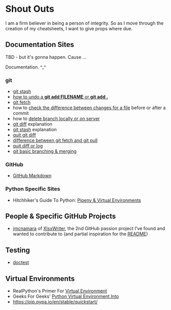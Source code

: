 # Shout Outs

I am a firm believer in being a person of integrity. So as I move through the creation of my cheatsheets, I want to give props where due.

## Documentation Sites

TBD - but it's gonna happen. Cause ...

Documentation. ^_^

### git

- [git stash](https://git-scm.com/docs/git-stash)
- [how to undo a **git add FILENAME** or **git add .**](http://data.agaric.com/undo-git-add-remove-files-staged-git-commit)
- [git fetch](https://git-scm.com/docs/git-fetch)
- how to [check the difference between changes for a file](https://stackoverflow.com/questions/10039747/how-to-view-file-diff-in-git-before-commit) before or after a commit
- how to [delete branch locally or on server](https://stackoverflow.com/a/2003515/10474024)
- [git diff](https://www.git-tower.com/learn/git/ebook/en/command-line/advanced-topics/diffs) explanation
- [git stash](https://git-scm.com/docs/git-stash) explanation
- [quit git diff](https://stackoverflow.com/a/7568823/10474024)
- [difference between git fetch and git pull](https://stackoverflow.com/questions/292357/what-is-the-difference-between-git-pull-and-git-fetch)
- [quit diff or log](https://stackoverflow.com/a/7568823/10474024)
- [git basic branching & merging](https://git-scm.com/book/en/v2/Git-Branching-Basic-Branching-and-Merging)

### GitHub

- [GitHub Markdown](https://guides.github.com/features/mastering-markdown/)

### Python Specific Sites

- Hitchhiker's Guide To Python:  [Pipenv & Virtual Environments](https://docs.python-guide.org/dev/virtualenvs/)

## People & Specific GitHub Projects

- [jmcnamara](https://github.com/jmcnamara) of [XlsxWriter](https://github.com/jmcnamara/XlsxWriter), the 2nd GitHub passion project I've found and wanted to contribute to (and partial inspiration for the [README](https://github.com/ProsperousHeart/cheatsheets/blob/master/README.md))

## Testing

- [doctest](https://docs.python.org/3.6/library/doctest.html)

## Virtual Environments

- RealPython's Primer For [Virtual Environment](https://realpython.com/python-virtual-environments-a-primer/)
- Geeks For Geeks' [Python Virtual Environment Into](https://www.geeksforgeeks.org/python-virtual-environment/)
- https://pip.pypa.io/en/stable/quickstart/
